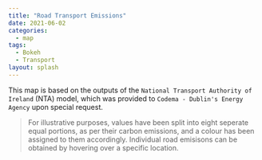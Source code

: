 ```yaml
---
title: "Road Transport Emissions"
date: 2021-06-02
categories:
  - map
tags:
  - Bokeh
  - Transport
layout: splash
---
```

This map is based on the outputs of the `National Transport Authority of Ireland` (NTA) model, which was provided to `Codema - Dublin's Energy Agency` upon special request. 

> For illustrative purposes, values have been split into eight seperate equal portions, as per their carbon emissions, and a colour has been assigned to them accordingly. Individual road emisisons can be obtained by hovering over a specific location.  

<object width="100%" height="100%" frameborder="0" type="text/html"
        data="/assets/html/nta_road_emissions.html"></object>